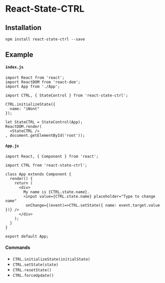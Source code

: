 # React-State-CTRL


## Installation

```
npm install react-state-ctrl --save
```

## Example

#### `index.js`
```
import React from 'react';
import ReactDOM from 'react-dom';
import App from './App';

import CTRL, { StateControl } from 'react-state-ctrl';

CTRL.initializeState({
  name: "iNont"
});

let StateCTRL = StateControl(App);
ReactDOM.render(
  <StateCTRL />
, document.getElementById('root'));
```

#### `App.js`
```
import React, { Component } from 'react';

import CTRL from 'react-state-ctrl';

class App extends Component {
  render() {
    return (
      <div>
      	My name is {CTRL.state.name}.
        <input value={CTRL.state.name} placeholder="Type to change name"
         onChange={(event)=>CTRL.setState({ name: event.target.value })} />
      </div>
    );
  }
}

export default App;

```

#### Commands
- `CTRL.initializeState(initialState)`
- `CTRL.setState(state)`
- `CTRL.resetState()`
- `CTRL.forceUpdate()`
